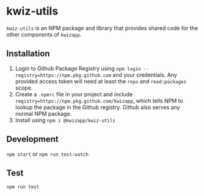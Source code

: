 # kwiz-utils

`kwiz-utils` is an NPM package and library that provides shared code for the other components of `kwizapp`.

## Installation

1. Login to Github Package Registry using `npm login --registry=https://npm.pkg.github.com` and your credentials. Any provided access token will need at least the `repo` and `read:packages` scope.
2. Create a `.npmrc` file in your project and include `registry=https://npm.pkg.github.com/kwizapp`, which tells NPM to lookup the package in the Github registry. Github also serves any normal NPM package.
3. Install using `npm i @kwizapp/kwiz-utils`

## Development

`npm start` or `npm run test:watch`

## Test

`npm run test`
